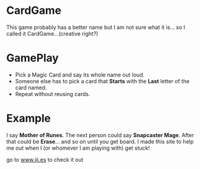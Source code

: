 CardGame
========

This game probably has a better name but I am not sure what it is... so I called it CardGame...(creative right?)

GamePlay
========
* Pick a Magic Card and say its whole name out loud.
* Someone else has to pick a card that <b>Starts</b> with the <b>Last</b> letter of the card named.
* Repeat without reusing cards.

Example
=======
I say __Mother of Runes__. The next person could say __Snapcaster Mage__. After that could be __Erase__... and so on until you get board.
I made this site to help me out when I (or whomever I am playing with) get stuck!

go to www.jii.es to check it out
